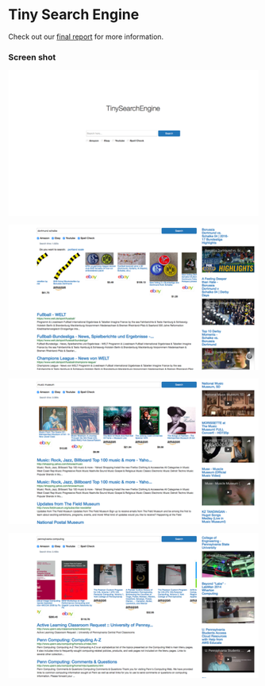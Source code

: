 # Tiny Search Engine

Check out our [final report](report/report.pdf) for more information.

### Screen shot

![image0](img/0.png)

![image1](img/1.png)

![image2](img/2.png)

![image3](img/3.png)